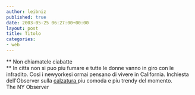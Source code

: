 ```yaml
---
author: leibniz
published: true
date: 2003-05-25 06:27:00+00:00
layout: post
title: Titolo
categories:
- web
---
```


   **   Non chiamatele ciabatte   
** In citta non si puo piu fumare e tutte le donne vanno in giro con le infradito. Cosi i newyorkesi ormai pensano di vivere in California. Inchiesta dell'Observer sulla [   calzatura ](http://www.observer.com/pages/frontpage3.asp)piu comoda e piu trendy del momento.   
  The NY Observer
